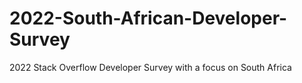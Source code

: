 # 2022-South-African-Developer-Survey
2022 Stack Overflow Developer Survey with a focus on South Africa
